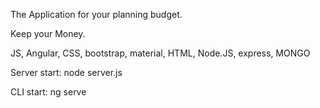The Application for your planning budget.

Keep your Money.

JS, Angular, CSS, bootstrap, material, HTML, Node.JS, express, MONGO

Server start: node server.js

CLI start: ng serve